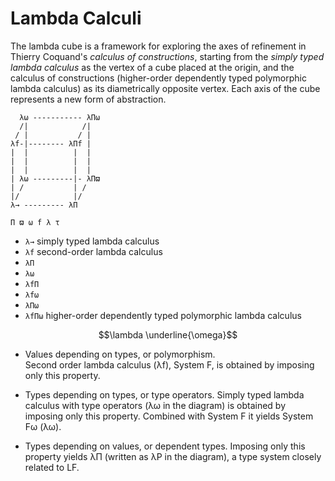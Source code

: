 # Lambda Calculi

The lambda  cube is a framework for exploring the axes of refinement in Thierry Coquand's _calculus of constructions_, starting from the _simply typed lambda calculus_ as the vertex of a cube placed at the origin, and the calculus of constructions (higher-order dependently typed polymorphic lambda calculus) as its diametrically opposite vertex. Each axis of the cube represents a new form of abstraction.


```
  λω ----------- λΠω
  /|            /|
 / |           / |
λf-|-------- λΠf |
|  |          |  |
|  |          |  |
|  |          |  |
| λω ---------|- λΠϖ
| /           | /
|/            |/
λ→ --------- λΠ

Π ϖ ω f λ τ
```

- `λ→` simply typed lambda calculus
- `λf`  second-order lambda calculus
- `λΠ`  
- `λω`  
- `λfΠ`  
- `λfω`  
- `λΠω`  
- `λfΠω` higher-order dependently typed polymorphic lambda calculus


$$\lambda \underline{\omega}$$

- Values depending on types, or polymorphism.   
  Second order lambda calculus (λf), System F, is obtained by imposing only this property.

- Types depending on types, or type operators.
  Simply typed lambda calculus with type operators
  (λω in the diagram) is obtained by imposing only this property.
  Combined with System F it yields System Fω (λω).

- Types depending on values, or dependent types.
  Imposing only this property yields λΠ 
  (written as λP in the diagram), 
  a type system closely related to LF.

